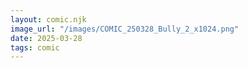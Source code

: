 ```yaml
---
layout: comic.njk
image_url: "/images/COMIC_250328_Bully_2_x1024.png"
date: 2025-03-28
tags: comic
---
```


